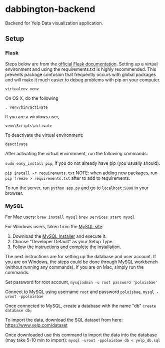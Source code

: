 # dabbington-backend
Backend for Yelp Data visualization application.

## Setup

### Flask
Steps below are from the [official Flask documentation](http://flask.pocoo.org/docs/0.12/installation/).
Setting up a virtual environment and using the requirements.txt is highly recommended. This prevents package confusion that frequently occurs with global packages
and will make it much easier to debug problems with pip on your computer.

`virtualenv venv`

On OS X, do the following

`. venv/bin/activate`

If you are a windows user,

`venv\Scripts\activate`

To deactivate the virtual environment:

`deactivate`

After activating the virtual environment, run the following commands:

`sudo easy_install pip`, if you do not already have pip (you usually should).

`pip install -r requirements.txt`
NOTE: when adding new packages, run `pip freeze > requirements.txt` after to add to requirements.

To run the server, run `python app.py` and go to `localhost:5000` in your browser.

### MySQL
For Mac users:
`brew install mysql`
`brew services start mysql`

For Windows users, taken from the [MySQL site](https://dev.mysql.com/doc/refman/5.7/en/windows-installation.html):
1. Download the [MySQL Installer](http://dev.mysql.com/downloads/installer/) and execute it.
2. Choose "Developer Default" as your Setup Type.
3. Follow the instructions and complete the installation.

The next instructions are for setting up the database and user account. If you are on Windows, the steps could be done through MySQL workbench (without running any commands). If you are on Mac, simply run the commands.

Set password for root account, `mysqladmin -u root password 'poloisbae'`

Connect to MySQL using username `root` and password `poloisbae`, `mysql -uroot -ppoloisbae`

Once connected to MySQL, create a database with the name "db" `create database db;`

To import the data, download the SQL dataset from here: https://www.yelp.com/dataset

Once downloaded use this command to import the data into the database (may take 5-10 min to import):
`mysql -uroot -ppoloisbae db < yelp_db.sql`







